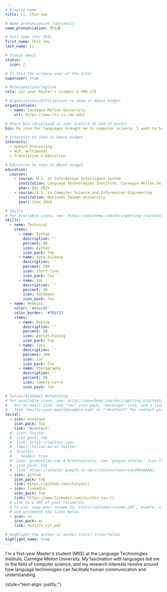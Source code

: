```yaml
---
# Display name
title: Li, Chin-Jou

# Name pronunciation (optional)
name_pronunciation: 李沁柔

# Full name (for SEO)
first_name: Chin Jou
last_name: Li

# Status emoji
status:
  icon: 🐬

# Is this the primary user of the site?
superuser: true

# Role/position/tagline
role: 1st-year Master's student @ CMU LTI

# Organizations/Affiliations to show in About widget
organizations:
  - name: Carnegie Mellon University
    url: https://www.lti.cs.cmu.edu/

# Short bio (displayed in user profile at end of posts)
bio: My love for languages brought me to computer science. I want to help people communicate and understand each other better using language technologies!

# Interests to show in About widget
interests:
  - Speech Processing
  - NLP, multimodal
  - Translation & Education

# Education to show in About widget
education:
  courses:
    - course: M.S. of Information Intelligent System
      institution: Language Technologies Institute, Carnegie Mellon University
      year: Dec 2025
    - course: B.S. in Computer Science and Information Engineering
      institution: National Taiwan University
      year: June 2024

# Skills
# For available icons, see: https://wowchemy.com/docs/getting-started/page-builder/#icons
skills:
  - name: Technical
    items:
      - name: Python
        description: ''
        percent: 80
        icon: python
        icon_pack: fab
      - name: Data Science
        description: ''
        percent: 100
        icon: chart-line
        icon_pack: fas
      - name: SQL
        description: ''
        percent: 40
        icon: database
        icon_pack: fas
  - name: Hobbies
    color: '#eeac02'
    color_border: '#f0bf23'
    items:
      - name: Hiking
        description: ''
        percent: 60
        icon: person-hiking
        icon_pack: fas
      - name: Cats
        description: ''
        percent: 100
        icon: cat
        icon_pack: fas
      - name: Photography
        description: ''
        percent: 80
        icon: camera-retro
        icon_pack: fas

# Social/Academic Networking
# For available icons, see: https://wowchemy.com/docs/getting-started/page-builder/#icons
#   For an email link, use "fas" icon pack, "envelope" icon, and a link in the
#   form "mailto:your-email@example.com" or "/#contact" for contact widget.
social:
  - icon: envelope
    icon_pack: fas
    link: '#contact'
  #- icon: twitter
  #  icon_pack: fab
  #  link: https://twitter.com/
  #  label: Follow me on Twitter
  #  display:
  #    header: true
  #- icon: graduation-cap # Alternatively, use `google-scholar` icon from `ai` icon pack
  #  icon_pack: fas
  #  link: https://scholar.google.co.uk/citations?user=sIwtMXoAAAAJ
  - icon: github
    icon_pack: fab
    link: https://github.com/chinjouli
  - icon: linkedin
    icon_pack: fab
    link: https://www.linkedin.com/in/chin-jou-li
  # Link to a PDF of your resume/CV.
  # To use: copy your resume to `static/uploads/resume.pdf`, enable `ai` icons in `params.yaml`,
  # and uncomment the lines below.
  - icon: cv
    icon_pack: ai
    link: docs/CV_cjl.pdf

# Highlight the author in author lists? (true/false)
highlight_name: true
---
```


I'm a first-year Master's student (MIIS) at the Language Technologies Institute, Carnegie Mellon University. My fascination with languages led me to the field of computer science, and my research interests revolve around how language technologies can facilitate human communication and understanding.

{style="text-align: justify;"}
